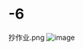 # -6
抄作业.png
![image](https://user-images.githubusercontent.com/50195625/147874396-f6bd959f-acf5-4f1b-9c52-9230bacec7ac.png)
